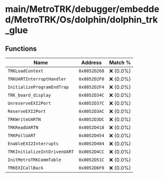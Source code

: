 # main/MetroTRK/debugger/embedded/MetroTRK/Os/dolphin/dolphin_trk_glue

## Functions

| Name | Address | Match % |
|------|---------|---------|
| `TRKLoadContext` | `0x8052D268` | :x: (0.0%) |
| `TRKUARTInterruptHandler` | `0x8052D2F0` | :x: (0.0%) |
| `InitializeProgramEndTrap` | `0x8052D2F4` | :x: (0.0%) |
| `TRK_board_display` | `0x8052D34C` | :x: (0.0%) |
| `UnreserveEXI2Port` | `0x8052D37C` | :x: (0.0%) |
| `ReserveEXI2Port` | `0x8052D3AC` | :x: (0.0%) |
| `TRKWriteUARTN` | `0x8052D3DC` | :x: (0.0%) |
| `TRKReadUARTN` | `0x8052D418` | :x: (0.0%) |
| `TRKPollUART` | `0x8052D454` | :x: (0.0%) |
| `EnableEXI2Interrupts` | `0x8052D484` | :x: (0.0%) |
| `TRKInitializeIntDrivenUART` | `0x8052D4CC` | :x: (0.0%) |
| `InitMetroTRKCommTable` | `0x8052D51C` | :x: (0.0%) |
| `TRKEXICallBack` | `0x8052D6F0` | :x: (0.0%) |